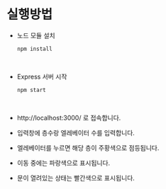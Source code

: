 # 실행방법

- 노드 모듈 설치
    ```
    npm install
    ```

<br>

- Express 서버 시작
    ```
    npm start
    ```
<br>



- http://localhost:3000/ 로 접속합니다.

- 입력창에 층수랑 엘레베이터 수를 입력합니다.

- 엘레베이터를 누르면 해당 층이 주황색으로 점등됩니다.
- 이동 중에는 파랑색으로 표시됩니다.
- 문이 열려있는 상태는 빨간색으로 표시됩니다.
